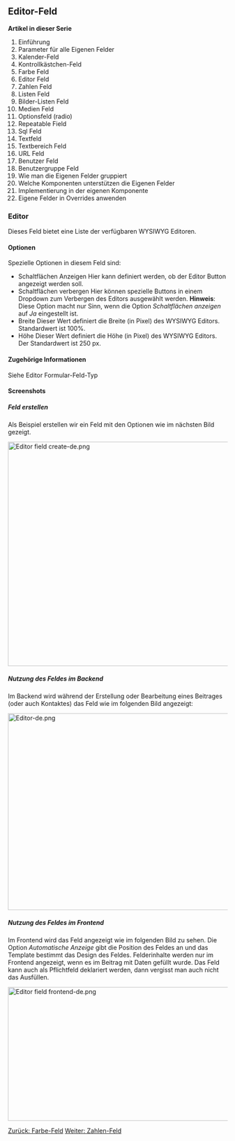 <!-- Filename: J3.x:Adding_custom_fields/Editor_Field / Display title: Editor-Feld -->

## Editor-Feld

**Artikel in dieser Serie**

1.  Einführung
2.   Parameter für alle Eigenen
    Felder
3.  Kalender-Feld
4.  Kontrollkästchen-Feld
5.   Farbe
    Feld
6.   Editor
    Feld
7.   Zahlen
    Feld
8.   Listen
    Feld
9.   Bilder-Listen
    Feld
10.  Medien
    Feld
11.  Optionsfeld
    (radio)
12.  Repeatable
    Field
13.  Sql
    Feld
14. Textfeld
15.  Textbereich
    Feld
16.  URL
    Feld
17.  Benutzer
    Feld
18.  Benutzergruppe
    Feld
19.  Wie man die Eigenen Felder
    gruppiert
20.  Welche Komponenten unterstützen die Eigenen
    Felder
21.  Implementierung in der eigenen
    Komponente
22.  Eigene Felder in Overrides
    anwenden

### Editor

Dieses Feld bietet eine Liste der verfügbaren WYSIWYG Editoren.

#### Optionen

Spezielle Optionen in diesem Feld sind:

- Schaltflächen Anzeigen
  Hier kann definiert werden, ob der Editor Button angezeigt werden
  soll.
- Schaltflächen verbergen
  Hier können spezielle Buttons in einem Dropdown zum Verbergen des
  Editors ausgewählt werden. **Hinweis**: Diese Option macht nur Sinn,
  wenn die Option *Schaltflächen anzeigen* auf *Ja* eingestellt ist.
- Breite
  Dieser Wert definiert die Breite (in Pixel) des WYSIWYG Editors.
  Standardwert ist 100%.
- Höhe
  Dieser Wert definiert die Höhe (in Pixel) des WYSIWYG Editors. Der
  Standardwert ist 250 px.

#### Zugehörige Informationen

Siehe  Editor
Formular-Feld-Typ

#### Screenshots

##### Feld erstellen

Als Beispiel erstellen wir ein Feld mit den Optionen wie im nächsten
Bild gezeigt.

<img
src="https://docs.joomla.org/images/thumb/a/a6/Editor_field_create-de.png/800px-Editor_field_create-de.png.jpeg"
decoding="async"
srcset="https://docs.joomla.org/images/thumb/a/a6/Editor_field_create-de.png/1200px-Editor_field_create-de.png.jpeg 1.5x, https://docs.joomla.org/images/thumb/a/a6/Editor_field_create-de.png/1600px-Editor_field_create-de.png.jpeg 2x"
data-file-width="2362" data-file-height="1514" width="800" height="513"
alt="Editor field create-de.png" />

##### Nutzung des Feldes im Backend

Im Backend wird während der Erstellung oder Bearbeitung eines Beitrages
(oder auch Kontaktes) das Feld wie im folgenden Bild angezeigt:

<img
src="https://docs.joomla.org/images/thumb/a/a2/Editor-de.png/800px-Editor-de.png.jpeg"
decoding="async"
srcset="https://docs.joomla.org/images/thumb/a/a2/Editor-de.png/1200px-Editor-de.png.jpeg 1.5x, https://docs.joomla.org/images/thumb/a/a2/Editor-de.png/1600px-Editor-de.png.jpeg 2x"
data-file-width="2354" data-file-height="1325" width="800" height="450"
alt="Editor-de.png" />

##### Nutzung des Feldes im Frontend

Im Frontend wird das Feld angezeigt wie im folgenden Bild zu sehen. Die
Option *Automatische Anzeige* gibt die Position des Feldes an und das
Template bestimmt das Design des Feldes.
Felderinhalte werden nur im Frontend angezeigt, wenn es im Beitrag mit
Daten gefüllt wurde. Das Feld kann auch als Pflichtfeld deklariert
werden, dann vergisst man auch nicht das Ausfüllen.

<img
src="https://docs.joomla.org/images/thumb/7/73/Editor_field_frontend-de.png/800px-Editor_field_frontend-de.png.jpeg"
decoding="async"
srcset="https://docs.joomla.org/images/thumb/7/73/Editor_field_frontend-de.png/1200px-Editor_field_frontend-de.png.jpeg 1.5x, https://docs.joomla.org/images/thumb/7/73/Editor_field_frontend-de.png/1600px-Editor_field_frontend-de.png.jpeg 2x"
data-file-width="2018" data-file-height="773" width="800" height="306"
alt="Editor field frontend-de.png" />

<a href="https://docs.joomla.org/J3.x:Adding_custom_fields/Color_Field"
id="content-button" class="button expand success">Zurück: Farbe-Feld</a>
<a
href="https://docs.joomla.org/J3.x:Adding_custom_fields/Integer_Field"
id="content-button" class="button expand">Weiter: Zahlen-Feld</a>
